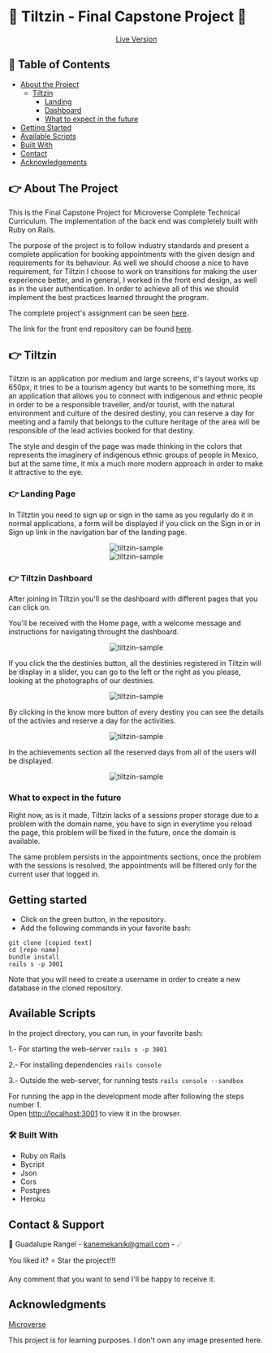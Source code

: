 # :hibiscus: Tiltzin - Final Capstone Project :hibiscus:

[<p align="center">Live Version</p>](https://tiltzin.herokuapp.com/)

## 📝 Table of Contents

* [About the Project](#-about-the-project)
  * [Tiltzin](#-tiltzin)
    * [Landing](#landing)
    * [Dashboard](#dashboard)
    * [What to expect in the future](#what-to-expect-in-the-future)
* [Getting Started](#getting-started)
* [Available Scripts](#available-scripts)
* [Built With](#built-with)
* [Contact](#contact)
* [Acknowledgements](#acknowledgements)

<!-- ABOUT THE PROJECT -->
## 👉 About The Project

This is the Final Capstone Project for Microverse Complete Technical Curriculum. The implementation of the back end was completely built with Ruby on Rails.

The purpose of the project is to follow industry standards and present a complete application for booking appointments with the given design and requirements for its behaviour. As well we should choose a nice to have requirement, for Tiltzin I choose to work on transitions for making the user experience better, and in general, I worked in the front end design, as well as in the user authentication.
In order to achieve all of this we should implement the best practices learned throught the program.

The complete project's assignment can be seen [here](https://www.notion.so/Final-Capstone-Project-Book-an-Appointment-41ded2ee99ff4fe4becf91acb332ca26).

The link for the front end repository can be found [here](https://github.com/Luzaks/tiltzin-front-end).

## 👉 Tiltzin

Tiltzin is an application por medium and large screens, it's layout works up 650px, it tries to be a tourism agency but wants to be something more, its an application that allows you to connect with indigenous and ethnic people in order to be a responsible traveller, and/or tourist, with the natural environment and culture of the desired destiny, you can reserve a day for meeting and a family that belongs to the culture heritage of the area will be responsible of the lead activies booked for that destiny.

The style and desgin of the page was made thinking in the colors that represents the imaginery of indigenous ethnic groups of people in Mexico, but at the same time, it mix a much more modern approach in order to make it attractive to the eye.

### 👉 Landing Page

In Tiltztin you need to sign up or sign in the same as you regularly do it in normal applications, a form will be displayed if you click on the Sign in or in Sign up link in the navigation bar of the landing page.

    
<div align="center"><img src="./src/assets/imgs/tiltzin_loggin.png" alt="tiltzin-sample"></div>

<div align="center"><img src="./src/assets/imgs/tiltzin_singup.png" alt="tiltzin-sample"></div>


### 👉 Tiltzin Dashboard

After joining in Tiltzin you'll se the dashboard with different pages that you can click on.

You'll be received with the Home page, with a welcome message and instructions for navigating throught the dashboard.


<div align="center"><img src="./src/assets/imgs/tiltzin_home.png" alt="tiltzin-sample"></div>


If you click the the destinies button, all the destinies registered in Tiltzin will be display in a slider, you can go to the left or the right as you please, looking at the photographs of our destinies.


<div align="center"><img src="./src/assets/imgs/tiltzin_destinies.png" alt="tiltzin-sample"></div>


By clicking in the know more button of every destiny you can see the details of the activies and reserve a day for the activities.


<div align="center"><img src="./src/assets/imgs/tiltzin_details.png" alt="tiltzin-sample"></div>


In the achievements section all the reserved days from all of the users will be displayed.


<div align="center"><img src="./src/assets/imgs/tiltzin_appointment.png" alt="tiltzin-sample"></div>


### What to expect in the future

Right now, as is it made, Tiltzin lacks of a sessions proper storage due to a problem with the domain name, you have to sign in everytime you reload the page, this problem will be fixed in the future, once the domain is available.

The same problem persists in the appointments sections, once the problem with the sessions is resolved, the appointments will be filtered only for the current user that logged in.

## Getting started

*   Click on the green button, in the repository. 
*   Add the following commands in your favorite bash:
```
git clone [copied text]
cd [repo name]
bundle install
rails s -p 3001
```

Note that you will need to create a username in order to create a new database in the cloned repository.

## Available Scripts

In the project directory, you can run, in your favorite bash:

1.- For starting the web-server `rails s -p 3001`

2.- For installing dependencies `rails console`

3.- Outside the web-server, for running tests `rails console --sandbox`

For running the app in the development mode after following the steps number 1.<br />
Open [http://localhost:3001](http://localhost:3001) to view it in the browser.


### 🛠 Built With

*   Ruby on Rails
*   Bycript 
*   Json
*   Cors
*   Postgres 
*   Heroku


<!-- CONTACT & SUPPORT -->
## Contact & Support

🙍 Guadalupe Rangel - kanemekanik@gmail.com - ☄

You liked it? ⭐️ Star the project!!!

Any comment that you want to send I'll be happy to receive it.

## Acknowledgments

[Microverse](https://www.microverse.org/)

This project is for learning purposes. I don't own any image presented here.
